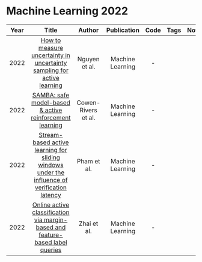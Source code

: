 # Machine Learning 2022

| Year |                                                                                Title                                                                                 |       Author        |   Publication    | Code | Tags | Notes |
|:----:|:--------------------------------------------------------------------------------------------------------------------------------------------------------------------:|:-------------------:|:----------------:|:----:|:----:|:-----:|
| 2022 |            [How to measure uncertainty in uncertainty sampling for active learning](https://link.springer.com/content/pdf/10.1007/s10994-021-06003-9.pdf)            |    Nguyen et al.    | Machine Learning |  -   |      |       |
| 2022 |                       [SAMBA: safe model-based & active reinforcement learning](https://link.springer.com/article/10.1007/s10994-021-06103-6)                        | Cowen-Rivers et al. | Machine Learning |  -   |      |       |
| 2022 | [Stream-based active learning for sliding windows under the influence of verification latency](https://link.springer.com/content/pdf/10.1007/s10994-021-06099-z.pdf) |     Pham et al.     | Machine Learning |  -   |      |       |
| 2022 |            [Online active classification via margin-based and feature-based label queries](https://link.springer.com/article/10.1007/s10994-022-06133-8)             |     Zhai et al.     | Machine Learning |  -   |      |       |
